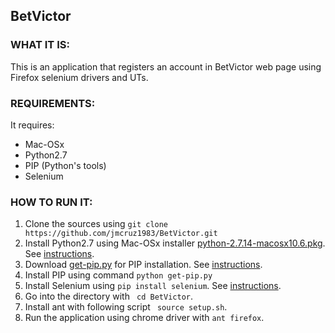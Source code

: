 ## BetVictor

### WHAT IT IS:
This is an application that registers an account in BetVictor web page using Firefox selenium drivers and UTs.

### REQUIREMENTS:
It requires:
* Mac-OSx
* Python2.7
* PIP (Python's tools)
* Selenium

### HOW TO RUN IT:
1. Clone the sources using ```git clone https://github.com/jmcruz1983/BetVictor.git```
2. Install Python2.7 using Mac-OSx installer [python-2.7.14-macosx10.6.pkg](https://www.python.org/ftp/python/2.7.14/python-2.7.14-macosx10.6.pkg). See [instructions](https://www.python.org/downloads/release/python-2714/).
3. Download [get-pip.py](https://bootstrap.pypa.io/get-pip.py) for PIP installation. See [instructions](https://pip.pypa.io/en/stable/installing/).
4. Install PIP using command ```python get-pip.py```
5. Install Selenium using ```pip install selenium```. See [instructions](http://selenium-python.readthedocs.io/installation.html).
6. Go into the directory with ``` cd BetVictor```.
7. Install ant with following script ``` source setup.sh```.
8. Run the application using chrome driver with ```ant firefox```.
